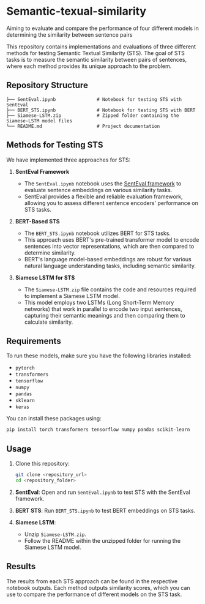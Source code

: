 # Semantic-texual-similarity
Aiming to evaluate and compare the performance of four different models in determining the similarity between sentence pairs

This repository contains implementations and evaluations of three different methods for testing Semantic Textual Similarity (STS). The goal of STS tasks is to measure the semantic similarity between pairs of sentences, where each method provides its unique approach to the problem.

## Repository Structure

```
├── SentEval.ipynb               # Notebook for testing STS with SentEval
├── BERT_STS.ipynb               # Notebook for testing STS with BERT
├── Siamese-LSTM.zip             # Zipped folder containing the Siamese-LSTM model files
└── README.md                    # Project documentation
```

## Methods for Testing STS

We have implemented three approaches for STS:

1. **SentEval Framework**  
   - The `SentEval.ipynb` notebook uses the [SentEval framework](https://github.com/facebookresearch/SentEval) to evaluate sentence embeddings on various similarity tasks.
   - SentEval provides a flexible and reliable evaluation framework, allowing you to assess different sentence encoders' performance on STS tasks.

2. **BERT-Based STS**  
   - The `BERT_STS.ipynb` notebook utilizes BERT for STS tasks.
   - This approach uses BERT's pre-trained transformer model to encode sentences into vector representations, which are then compared to determine similarity.
   - BERT's language model-based embeddings are robust for various natural language understanding tasks, including semantic similarity.

3. **Siamese LSTM for STS**  
   - The `Siamese-LSTM.zip` file contains the code and resources required to implement a Siamese LSTM model.
   - This model employs two LSTMs (Long Short-Term Memory networks) that work in parallel to encode two input sentences, capturing their semantic meanings and then comparing them to calculate similarity.

## Requirements

To run these models, make sure you have the following libraries installed:

- `pytorch`
- `transformers`
- `tensorflow`
- `numpy`
- `pandas`
- `sklearn`
- `keras`

You can install these packages using:
```bash
pip install torch transformers tensorflow numpy pandas scikit-learn
```

## Usage

1. Clone this repository:
   ```bash
   git clone <repository_url>
   cd <repository_folder>
   ```

2. **SentEval**: Open and run `SentEval.ipynb` to test STS with the SentEval framework.

3. **BERT STS**: Run `BERT_STS.ipynb` to test BERT embeddings on STS tasks.

4. **Siamese LSTM**:
   - Unzip `Siamese-LSTM.zip`.
   - Follow the README within the unzipped folder for running the Siamese LSTM model.

## Results

The results from each STS approach can be found in the respective notebook outputs. Each method outputs similarity scores, which you can use to compare the performance of different models on the STS task.
